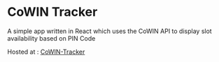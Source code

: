 # CoWIN Tracker

A simple app written in React which uses the CoWIN API to display slot availability based on PIN Code

Hosted at : [CoWIN-Tracker](https://gopal-kaul.github.io/CoWIN-Tracker)